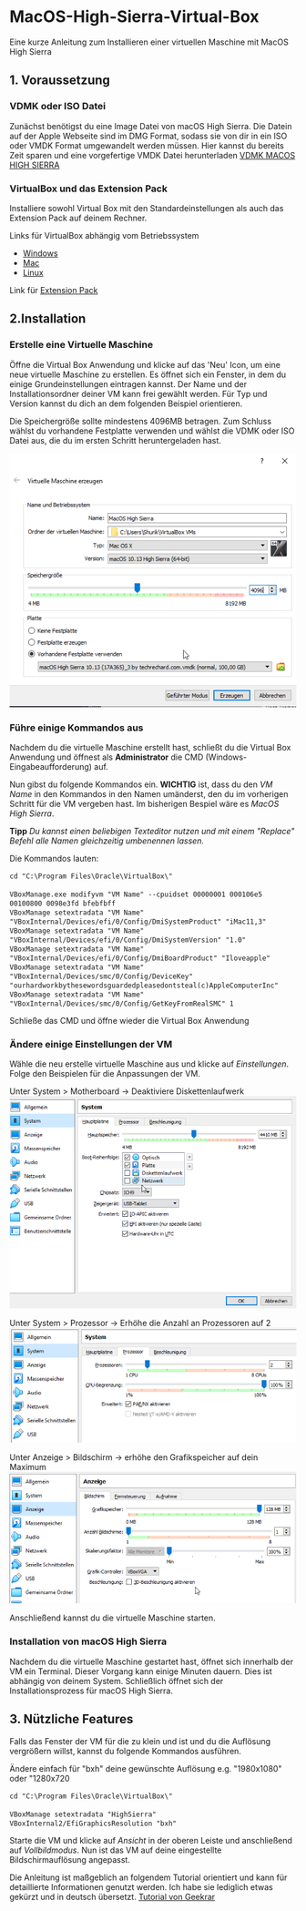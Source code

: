 # MacOS-High-Sierra-Virtual-Box
Eine kurze Anleitung zum Installieren einer virtuellen Maschine mit MacOS High Sierra

## 1. Voraussetzung

### VDMK oder ISO Datei
Zunächst benötigst du eine Image Datei von macOS High Sierra. Die Datein auf der Apple Webseite sind im DMG Format, sodass sie von dir in ein ISO oder VMDK Format umgewandelt werden müssen. Hier kannst du bereits Zeit sparen und eine vorgefertige VMDK Datei herunterladen
[VDMK MACOS HIGH SIERRA](https://www.mediafire.com/file/xe6vr0yvb5hqr5c/macOS_High_Sierra_10.13_%252817A365%2529_3_by_techrechard.com.vmdk/file)

### VirtualBox und das Extension Pack

Installiere sowohl Virtual Box mit den Standardeinstellungen als auch das Extension Pack auf deinem Rechner.

Links für VirtualBox abhängig vom Betriebssystem
 - [Windows](https://download.virtualbox.org/virtualbox/6.1.34/VirtualBox-6.1.34-150636-Win.exe)
 - [Mac](https://download.virtualbox.org/virtualbox/6.1.34/VirtualBox-6.1.34-150636-OSX.dmg)
 - [Linux](https://www.virtualbox.org/wiki/Linux_Downloads)
 
Link für [Extension Pack](https://download.virtualbox.org/virtualbox/6.1.34/Oracle_VM_VirtualBox_Extension_Pack-6.1.34.vbox-extpack)

## 2.Installation

### Erstelle eine Virtuelle Maschine
Öffne die Virtual Box Anwendung und klicke auf das 'Neu' Icon, um eine neue virtuelle Maschine zu erstellen. Es öffnet sich ein Fenster, in dem du einige Grundeinstellungen eintragen kannst. Der Name und der Installationsordner deiner VM kann frei gewählt werden. Für Typ und Version kannst du dich an dem folgenden Beispiel orientieren. 

Die Speichergröße sollte mindestens 4096MB betragen. Zum Schluss wählst du vorhandene Festplatte verwenden und wählst die VDMK oder ISO Datei aus, die du im ersten Schritt heruntergeladen hast.

![Einstellungen Beispiel](/images/pic_1.png)

### Führe einige Kommandos aus
Nachdem du die virtuelle Maschine erstellt hast, schließt du die Virtual Box Anwendung und öffnest als **Administrator** die CMD (Windows-Eingabeaufforderung) auf.

Nun gibst du folgende Kommandos ein. **WICHTIG** ist, dass du den *VM Name* in den Kommandos in den Namen umänderst, den du im vorherigen Schritt für die VM vergeben hast. Im bisherigen Bespiel wäre es *MacOS High Sierra*. 

**Tipp** *Du kannst einen beliebigen Texteditor nutzen und mit einem "Replace" Befehl alle Namen gleichzeitig umbenennen lassen.*

Die Kommandos lauten: 
```
cd "C:\Program Files\Oracle\VirtualBox\" 

VBoxManage.exe modifyvm "VM Name" --cpuidset 00000001 000106e5 00100800 0098e3fd bfebfbff 
VBoxManage setextradata "VM Name" "VBoxInternal/Devices/efi/0/Config/DmiSystemProduct" "iMac11,3" 
VBoxManage setextradata "VM Name" "VBoxInternal/Devices/efi/0/Config/DmiSystemVersion" "1.0" 
VBoxManage setextradata "VM Name" "VBoxInternal/Devices/efi/0/Config/DmiBoardProduct" "Iloveapple" 
VBoxManage setextradata "VM Name" "VBoxInternal/Devices/smc/0/Config/DeviceKey" "ourhardworkbythesewordsguardedpleasedontsteal(c)AppleComputerInc" 
VBoxManage setextradata "VM Name" "VBoxInternal/Devices/smc/0/Config/GetKeyFromRealSMC" 1
```
Schließe das CMD und öffne wieder die Virtual Box Anwendung

### Ändere einige Einstellungen der VM

Wähle die neu erstelle virtuelle Maschine aus und klicke auf *Einstellungen*. Folge den Beispielen für die Anpassungen der VM.

Unter System > Motherboard -> Deaktiviere Diskettenlaufwerk
![Unter System > Motherboard -> Deaktiviere Diskettenlaufwerk](/images/pic_2.png)

Unter System > Prozessor ->  Erhöhe die Anzahl an Prozessoren auf 2
![Unter System > Prozessor ->  Erhöhe die Anzahl an Prozessoren auf 2](/images/pic_3.png)

Unter Anzeige > Bildschirm -> erhöhe den Grafikspeicher auf dein Maximum
![Unter Anzeige > Bildschirm -> erhöhe den Grafikspeicher auf dein Maximum](/images/pic_4.png)

Anschließend kannst du die virtuelle Maschine starten. 

### Installation von macOS High Sierra

Nachdem du die virtuelle Maschine gestartet hast, öffnet sich innerhalb der VM ein Terminal. Dieser Vorgang kann einige Minuten dauern. Dies ist abhängig von deinem System. Schließlich öffnet sich der Installationsprozess für macOS High Sierra. 

## 3. Nützliche Features

Falls das Fenster der VM für die zu klein und ist und du die Auflösung vergrößern willst, kannst du folgende Kommandos ausführen.

Ändere einfach für "bxh" deine gewünschte Auflösung e.g. "1980x1080" oder "1280x720
```
cd "C:\Program Files\Oracle\VirtualBox\"

VBoxManage setextradata "HighSierra" VBoxInternal2/EfiGraphicsResolution "bxh"

```
Starte die VM und klicke auf *Ansicht* in der oberen Leiste und anschließend auf *Vollbildmodus*. Nun ist das VM auf deine eingestellte Bildschirmauflösung angepasst. 

Die Anleitung ist maßgeblich an folgendem Tutorial orientiert und kann für detaillierte Informationen genutzt werden. Ich habe sie lediglich etwas gekürzt und in deutsch übersetzt. [Tutorial von Geekrar](https://www.geekrar.com/install-macos-high-sierra-on-virtualbox-2021/#Install_macOS_High_Sierra_on_VirtualBox)
